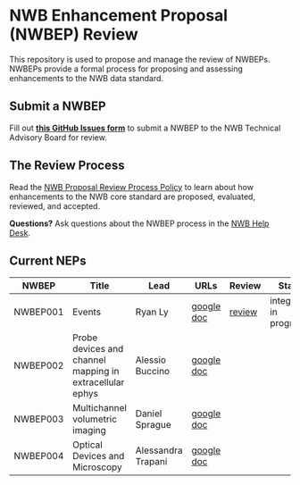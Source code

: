 # NWB Enhancement Proposal (NWBEP) Review

This repository is used to propose and manage the review of NWBEPs. NWBEPs provide a formal process for proposing and assessing enhancements to the NWB data standard. 

## Submit a NWBEP

Fill out [**this GitHub Issues form**](https://github.com/nwb-extensions/nwbep-review/issues/new?assignees=&labels=New+Proposal&projects=&template=submit_a_nep.yaml) to submit a NWBEP to the NWB Technical Advisory Board for review.

## The Review Process

Read the [NWB Proposal Review Process Policy](https://docs.google.com/document/d/1GbqDdsDsfJMkVGyzQUZwQKX6EOiA2IBEkgd2LtMK_Ik/edit#heading=h.a91wmumjusp8) to learn about how enhancements to the NWB core standard are proposed, evaluated, reviewed, and accepted.

**Questions?** Ask questions about the NWBEP process in the [NWB Help Desk](https://github.com/NeurodataWithoutBorders/helpdesk/discussions).

## Current NEPs

|  NWBEP | Title                                                     | Lead                                                                                                                            | URLs                                                                                                            | Review       | Status    |
|--------|-----------------------------------------------------------|---------------------------------------------------------------------------------------------------------------------------------|-----------------------------------------------------------------------------------------------------------------|-------------|-----------|
|NWBEP001| Events | Ryan Ly | [google doc](https://docs.google.com/document/d/1qcsjyFVX9oI_746RdMoDdmQPu940s0YtDjb1en1Xtdw/edit?usp=sharing)  | [review](https://github.com/nwb-extensions/nwbep-review/issues/4#issuecomment-2536873655) | integration in progress |
|NWBEP002| Probe devices and channel mapping in extracellular ephys  | Alessio Buccino |  [google doc](https://docs.google.com/document/d/1q-haFEEHEgZpRoCzzQsuSWCKN4QfMsTzLnlptLaf-yw/edit?usp=sharing) | | |
|NWBEP003| Multichannel volumetric imaging  | Daniel Sprague |  [google doc](https://docs.google.com/document/d/1IhhKwpPoXzPZTNXH7zCU_At4Py17aNJ6lYP_XaGX0wo/edit?usp=sharing) | | |
|NWBEP004| Optical Devices and Microscopy  | Alessandra Trapani |  [google doc](https://docs.google.com/document/d/1-dVEBuacvoM3hZk8GeinmQpNF4yh3Uvxz7WOWUpdvFY/edit?usp=sharing) | | |


